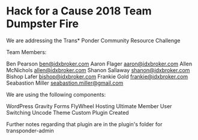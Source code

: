 # Hack for a Cause 2018 Team Dumpster Fire

We are addressing the Trans* Ponder Community Resource Challenge

Team Members:

Ben Pearson           ben@idxbroker.com
Aaron Flager          aaron@idxbroker.com
Allen McNichols       allen@idxbroker.com
Shanon Sallaway       shanon@idxbroker.com
Bishop Lafer          bishop@idxbroker.com
Frankie Gold          frankie@idxbroker.com
Seabastion Miller     seabastion.miller@gmail.com

We are using the following components:

  WordPress
  Gravity Forms
  FlyWheel Hosting
  Ultimate Member
  User Switching
  Uncode Theme
  Custom Plugin Created 



Further notes regarding that plugin are in the plugin's folder for transponder-admin
